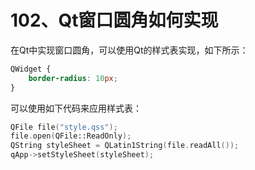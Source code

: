 # 102、Qt窗口圆角如何实现

在Qt中实现窗口圆角，可以使用Qt的样式表实现，如下所示：

```css
QWidget {
    border-radius: 10px;
}
```

可以使用如下代码来应用样式表：

```cpp
QFile file("style.qss");
file.open(QFile::ReadOnly);
QString styleSheet = QLatin1String(file.readAll());
qApp->setStyleSheet(styleSheet);
```
